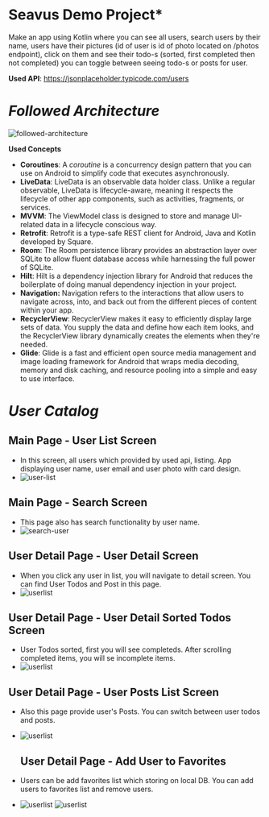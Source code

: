 # Seavus Demo Project*
Make an app using Kotlin where you can see all users, search users by their name, users have their pictures (id of user is id of photo located on /photos endpoint), click on them and see their todo-s (sorted, first completed then not completed) you can toggle between seeing todo-s or posts for user.

**Used API**: https://jsonplaceholder.typicode.com/users


# *Followed Architecture*

![followed-architecture](./.docs/followed_architecture.png)


**Used Concepts**
 - **Coroutines**: A _coroutine_ is a concurrency design pattern that you can use on Android to simplify code that executes asynchronously.
 - **LiveData**: LiveData is an observable data holder class. Unlike a regular observable, LiveData is lifecycle-aware, meaning it respects the lifecycle of other app components, such as activities, fragments, or services.
 - **MVVM**: The ViewModel class is designed to store and manage UI-related data in a lifecycle conscious way. 
 - **Retrofit**: Retrofit is a type-safe REST client for Android, Java and Kotlin developed by Square.
 - **Room**: The Room persistence library provides an abstraction layer over SQLite to allow fluent database access while harnessing the full power of SQLite.
 - **Hilt**: Hilt is a dependency injection library for Android that reduces the boilerplate of doing manual dependency injection in your project.
 - **Navigation:** Navigation refers to the interactions that allow users to navigate across, into, and back out from the different pieces of content within your app.
 - **RecyclerView**: RecyclerView makes it easy to efficiently display large sets of data. You supply the data and define how each item looks, and the RecyclerView library dynamically creates the elements when they're needed.
 - **Glide**: Glide is a fast and efficient open source media management and image loading framework for Android that wraps media decoding, memory and disk caching, and resource pooling into a simple and easy to use interface.

 # *User Catalog*
  ## **Main Page - User List Screen**
 - In this screen, all users which provided by used api, listing. App displaying user name, user email and user photo with card design.
 - ![user-list](./.docs/1.png)
 
  ## **Main Page - Search Screen**
 - This page also has search functionality by user name.
 - ![search-user](./.docs/2.png)

  ## **User Detail Page - User Detail Screen**
 - When you click any user in list, you will navigate to detail screen. You can find User Todos and Post in this page.
 - ![userlist](./.docs/3.png)

  ## **User Detail Page - User Detail Sorted Todos Screen**
 - User Todos sorted, first you will see completeds. After scrolling completed items, you will se incomplete items.
 - ![userlist](./.docs/4.png)

  ## **User Detail Page - User Posts List Screen**
 - Also this page provide user's Posts. You can switch between user todos and posts.
 - ![userlist](./.docs/5.png)

   ## **User Detail Page - Add User to Favorites**
 - Users can be add favorites list which storing on local DB. You can add users to favorites list and remove users.
 - ![userlist](./.docs/5.png) ![userlist](./.docs/6.png)